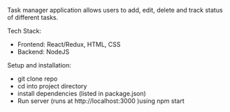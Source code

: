 Task manager application allows users to add, edit, delete and track status of different tasks.

Tech Stack:

- Frontend: React/Redux, HTML, CSS
- Backend: NodeJS

Setup and installation:

- git clone repo
- cd into project directory
- install dependencies (listed in package.json)
- Run server (runs at http://localhost:3000 )using npm start
